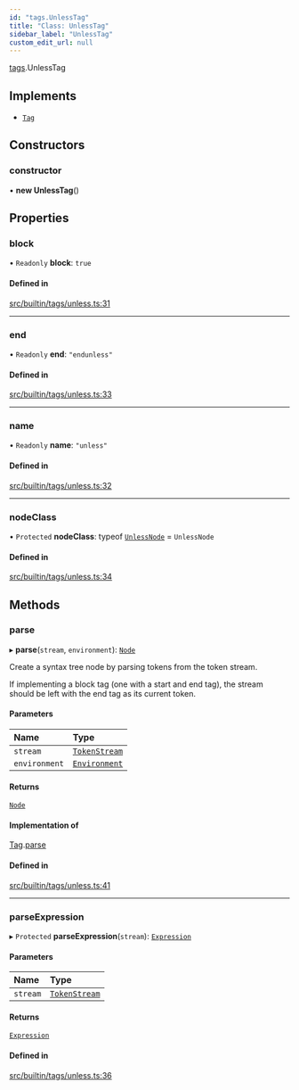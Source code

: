 ```yaml
---
id: "tags.UnlessTag"
title: "Class: UnlessTag"
sidebar_label: "UnlessTag"
custom_edit_url: null
---
```


[tags](../namespaces/tags.md).UnlessTag

## Implements

- [`Tag`](../interfaces/Tag.md)

## Constructors

### constructor

• **new UnlessTag**()

## Properties

### block

• `Readonly` **block**: ``true``

#### Defined in

[src/builtin/tags/unless.ts:31](https://github.com/jg-rp/liquidscript/blob/6bed77c/src/builtin/tags/unless.ts#L31)

___

### end

• `Readonly` **end**: ``"endunless"``

#### Defined in

[src/builtin/tags/unless.ts:33](https://github.com/jg-rp/liquidscript/blob/6bed77c/src/builtin/tags/unless.ts#L33)

___

### name

• `Readonly` **name**: ``"unless"``

#### Defined in

[src/builtin/tags/unless.ts:32](https://github.com/jg-rp/liquidscript/blob/6bed77c/src/builtin/tags/unless.ts#L32)

___

### nodeClass

• `Protected` **nodeClass**: typeof [`UnlessNode`](tags.UnlessNode.md) = `UnlessNode`

#### Defined in

[src/builtin/tags/unless.ts:34](https://github.com/jg-rp/liquidscript/blob/6bed77c/src/builtin/tags/unless.ts#L34)

## Methods

### parse

▸ **parse**(`stream`, `environment`): [`Node`](../interfaces/Node.md)

Create a syntax tree node by parsing tokens from the token
stream.

If implementing a block tag (one with a start and end tag),
the stream should be left with the end tag as its current
token.

#### Parameters

| Name | Type |
| :------ | :------ |
| `stream` | [`TokenStream`](../interfaces/tokens.TokenStream.md) |
| `environment` | [`Environment`](Environment.md) |

#### Returns

[`Node`](../interfaces/Node.md)

#### Implementation of

[Tag](../interfaces/Tag.md).[parse](../interfaces/Tag.md#parse)

#### Defined in

[src/builtin/tags/unless.ts:41](https://github.com/jg-rp/liquidscript/blob/6bed77c/src/builtin/tags/unless.ts#L41)

___

### parseExpression

▸ `Protected` **parseExpression**(`stream`): [`Expression`](../interfaces/Expression.md)

#### Parameters

| Name | Type |
| :------ | :------ |
| `stream` | [`TokenStream`](../interfaces/tokens.TokenStream.md) |

#### Returns

[`Expression`](../interfaces/Expression.md)

#### Defined in

[src/builtin/tags/unless.ts:36](https://github.com/jg-rp/liquidscript/blob/6bed77c/src/builtin/tags/unless.ts#L36)

